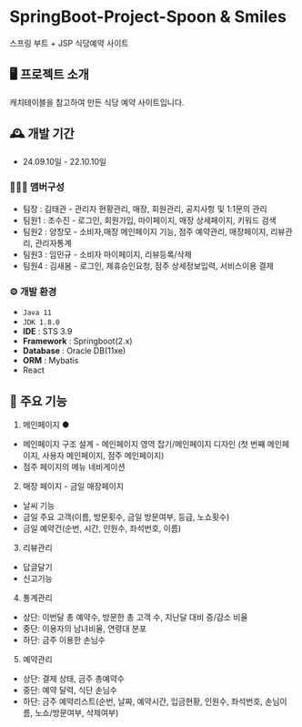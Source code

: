 # SpringBoot-Project-Spoon & Smiles
스프링 부트 + JSP 식당예약 사이트


## 🖥️ 프로젝트 소개
캐치테이블을 참고하여 만든 식당 예약 사이트입니다.
<br>

## 🕰️ 개발 기간
* 24.09.10일 - 22.10.10일

### 🧑‍🤝‍🧑 맴버구성
 - 팀장  : 김태관 - 관리자 현황관리, 매장, 회원관리, 공지사항 및 1:1문의 관리
 - 팀원1 : 조수진 - 로그인, 회원가입, 마이페이지, 매장 상세페이지, 키워드 검색
 - 팀원2 : 양창모 - 소비자,매장 메인페이지 기능, 점주 예약관리, 매장페이지, 리뷰관리, 관리자통계
 - 팀원3 : 임민규 - 소비자 마이페이지, 리뷰등록/삭제
 - 팀원4 : 김새봄 - 로그인, 제휴승인요청, 점주 상세정보입력, 서비스이용 결제
 

### ⚙️ 개발 환경
- `Java 11`
- `JDK 1.8.0`
- **IDE** : STS 3.9
- **Framework** : Springboot(2.x)
- **Database** : Oracle DB(11xe)
- **ORM** : Mybatis
- React

## 📌 주요 기능
1. 메인페이지 ●
- 메인페이지 구조 설계 - 메인페이지 영역 잡기/메인페이지 디자인
(첫 번째 메인페이지, 사용자 메인페이지, 점주 메인페이지)
- 점주 페이지의 메뉴 네비게이션

2. 매장 페이지 - 금일 매장페이지
- 날씨 기능
- 금일 주요 고객(이름, 방문횟수, 금일 방문여부, 등급, 노쇼횟수)
- 금일 예약건(순번, 시간, 인원수, 좌석번호, 이름)

3. 리뷰관리
- 답글달기
- 신고기능

4. 통계관리
- 상단: 이번달 총 예약수, 방문한 총 고객 수, 지난달 대비 증/감소 비율
- 중단: 이용자의 남녀비율, 연령대 분포
- 하단: 금주 이용한 손님수

5. 예약관리
- 상단: 결제 상태, 금주 총예약수
- 중단: 예약 달력, 식단 손님수
- 하단: 금주 예약리스트(순번, 날짜, 예약시간, 입금현황, 인원수, 좌석번호, 손님이름, 노쇼/방문여부, 삭제여부)
